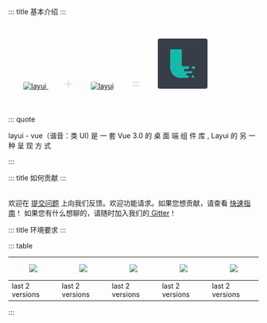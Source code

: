 ::: title 基本介绍
:::

<br>
  <p>
    <a href="http://www.layui-vue.com" style="margin-left:30px;">
      <img src="https://unpkg.com/outeres@0.0.6/img/layui/icon-1.png" alt="layui" width="100" style="border-radius:4px;">
    </a>
    <span style="font-size:32px;color:#e2e2e2;margin:30px;">+</span>
    <a href="http://www.layui-vue.com" style="display:inline-block;">
      <img src="https://qn.antdv.com/vue.png" alt="layui" width="100" style="border-radius:4px;">
    </a>
    <span style="font-size:32px;color:#e2e2e2;margin:30px;">=</span>
    <a href="http://www.layui-vue.com" style="display:inline-block;">
      <img src="../../../assets/logo.jpg" alt="layui" width="100" style="border-radius:4px;">
    </a>
  </p>
<br>

::: quote

layui - vue（谐音：类 UI) 是 一 套 Vue 3.0 的 桌 面 端 组 件 库 , Layui 的 另 一 种 呈 现 方 式

:::

<lay-timeline>
  <lay-timeline-item title="2022年，layui-vue 里程碑版本 1.0.0 发布" simple></lay-timeline-item>
  <lay-timeline-item title="2017年，layui 里程碑版本 2.0 发布" simple></lay-timeline-item>
  <lay-timeline-item title="2016年，layui 首个版本发布" simple></lay-timeline-item>
  <lay-timeline-item title="2015年，layui 孵化" simple></lay-timeline-item>
</lay-timeline>

::: title 如何贡献
:::

<br>
<lay-timeline>
  <lay-timeline-item simple>欢迎在 <a href="https://gitee.com/layui/layui-vue/issues">提交问题</a> 上向我们反馈。欢迎功能请求。如果您想贡献，请查看 <a href="https://gitee.com/layui/layui-vue/blob/next/CONTRIBUTING.md">快速指南</a>！</lay-timeline-item>
  <lay-timeline-item simple>如果您有什么想聊的，请随时加入我们的<a href="https://gitter.im/layui-vue/community"> Gitter</a>！</lay-timeline-item>
</lay-timeline>

::: title 环境要求
:::

::: table

| <img src="https://raw.githubusercontent.com/alrra/browser-logos/master/src/edge/edge_48x48.png" style="margin: 10px"/> | <img src="https://raw.githubusercontent.com/alrra/browser-logos/master/src/firefox/firefox_48x48.png" style="margin: 10px"/> | <img src="https://raw.githubusercontent.com/alrra/browser-logos/master/src/chrome/chrome_48x48.png" style="margin: 10px"/> | <img src="https://raw.githubusercontent.com/alrra/browser-logos/master/src/safari/safari_48x48.png" style="margin: 10px"/> | <img src="https://raw.githubusercontent.com/alrra/browser-logos/master/src/opera/opera_48x48.png" style="margin: 10px"/> |
| ------- | ------- | ------- | ------- | ------- | 
| last 2 versions | last 2 versions | last 2 versions | last 2 versions | last 2 versions |  

:::